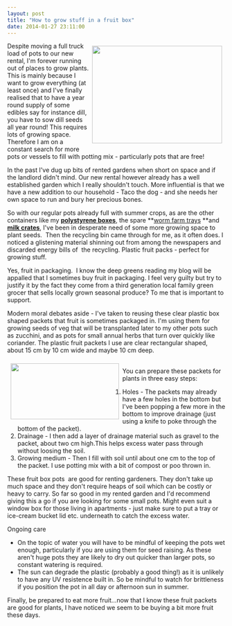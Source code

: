 ```yaml
---
layout: post
title: "How to grow stuff in a fruit box"
date: 2014-01-27 23:11:00
---
```


<a href="http://1.bp.blogspot.com/-iUuF8tLcDyw/UuWuRHEGnOI/AAAAAAAAB4k/SflmAsCp1Xk/s1600/IMAG2726+(2).jpg" imageanchor="1" style="margin-left: 1em; margin-right: 1em;"><img src="http://1.bp.blogspot.com/-iUuF8tLcDyw/UuWuRHEGnOI/AAAAAAAAB4k/SflmAsCp1Xk/s1600/IMAG2726+(2).jpg" style="border-width: 0px; border-style: solid; width: 300px; height: 225px; margin: 8px; float: right;" /></a>

Despite moving a full truck load of pots to our new rental, I'm forever running out of places to grow plants.  
This is mainly because I want to grow everything (at least once) and I've finally realised that to have a year round supply of some edibles say for instance dill, you have to sow dill seeds all year round! This requires lots of growing space. Therefore I am on a constant search for more pots or vessels to fill with potting mix - particularly pots that are free!

In the past I've dug up bits of rented gardens when short on space and if the landlord didn't mind. Our new rental however already has a well established garden which I really shouldn't touch. More influential is that we have a new addition to our household - Taco the dog - and she needs her own space to run and bury her precious bones.

So with our regular pots already full with summer crops, as are the other containers like my <a href="http://www.therentedspade.com/2012/06/my-secret-love-for-polystyrene.html" target="_blank"><b>polystyrene boxes</b></a>, the spare **<a href="http://www.therentedspade.com/2013/02/worm-peeping-i-just-want-to-be-friends.html" target="_blank">worm farm trays</a> **and <a href="http://www.therentedspade.com/2012/05/milk-crate-chillies.html" target="_blank"><b>milk crates</b></a>, I've been in desperate need of some more growing space to plant seeds.  Then the recycling bin came through for me, as it often does. I noticed a glistening material shinning out from among the newspapers and discarded energy bills of  the recycling. Plastic fruit packs - perfect for growing stuff.

Yes, fruit in packaging.  I know the deep greens reading my blog will be appalled that I sometimes buy fruit in packaging. I feel very guilty but try to justify it by the fact they come from a third generation local family green grocer that sells locally grown seasonal produce? To me that is important to support.

Modern moral debates aside - I've taken to reusing these clear plastic box shaped packets that fruit is sometimes packaged in. I'm using them for growing seeds of veg that will be transplanted later to my other pots such as zucchini, and as pots for small annual herbs that turn over quickly like coriander. The plastic fruit packets I use are clear rectangular shaped, about 15 cm by 10 cm wide and maybe 10 cm deep.

<a href="http://4.bp.blogspot.com/-QVv-jpIo9N4/UuWuzNKgrOI/AAAAAAAAB40/hEMpm07A_Mg/s1600/IMAG2595.jpg" imageanchor="1" style="margin-left: 1em; margin-right: 1em;"><img src="http://4.bp.blogspot.com/-QVv-jpIo9N4/UuWuzNKgrOI/AAAAAAAAB40/hEMpm07A_Mg/s1600/IMAG2595.jpg" style="border-width: 0px; border-style: solid; width: 250px; height: 129px; margin: 8px; float: left;" /></a>  
You can prepare these packets for plants in three easy steps:

<ol style="text-align: left;">
  <li>
    Holes - The packets may already have a few holes in the bottom but I've been popping a few more in the bottom to improve drainage (just using a knife to poke through the bottom of the packet). 
  </li>
  <li>
    Drainage - I then add a layer of drainage material such as gravel to the packet, about two cm high.This helps excess water pass through without loosing the soil.
  </li>
  <li>
    Growing medium - Then I fill with soil until about one cm to the top of the packet. I use potting mix with a bit of compost or poo thrown in.
  </li>
</ol>

These fruit box pots  are good for renting gardeners. They don't take up much space and they don't require heaps of soil which can be costly or heavy to carry. So far so good in my rented garden and I'd recommend giving this a go if you are looking for some small pots. Might even suit a window box for those living in apartments - just make sure to put a tray or ice-cream bucket lid etc. underneath to catch the excess water.

Ongoing care

<ul style="text-align: left;">
  <li>
    On the topic of water you will have to be mindful of keeping the pots wet enough, particularly if you are using them for seed raising. As these aren't huge pots they are likely to dry out quicker than larger pots, so constant watering is required. 
  </li>
  <li>
    The sun can degrade the plastic (probably a good thing!) as it is unlikely to have any UV resistence built in. So be mindful to watch for brittleness if you position the pot in all day or afternoon sun in summer.
  </li>
</ul>

Finally, be prepared to eat more fruit...now that I know these fruit packets are good for plants, I have noticed we seem to be buying a bit more fruit these days.